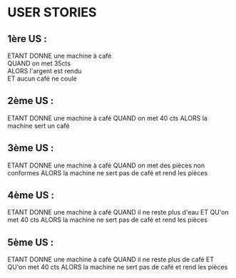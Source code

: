 
USER STORIES
===============

1ère US :
---------------	
ETANT DONNE une machine à café  
QUAND  on met 35cts  
ALORS l'argent est rendu  
ET aucun café ne coule  

2ème US :
---------------	
ETANT DONNE une machine à café
QUAND on met 40 cts
ALORS la machine sert un café

3ème US :
---------------	
ETANT DONNE une machine à café
QUAND on met des pièces non conformes
ALORS la machine ne sert pas de café et rend les pièces

4ème US : 
---------------	
ETANT DONNE une machine à café
QUAND il ne reste plus d'eau
ET QU'on met 40 cts
ALORS la machine ne sert pas de café et rend les pièces

5ème US :
---------------	
ETANT DONNE une machine à café
QUAND il ne reste plus de café
ET QU'on met 40 cts
ALORS la machine ne sert pas de café et rend les pièces
